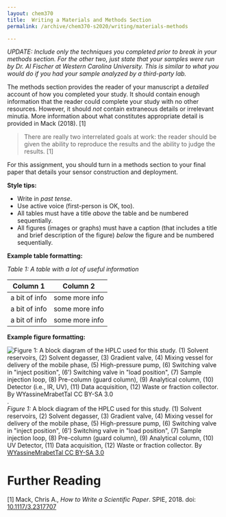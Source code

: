 ```yaml
---
layout: chem370
title:  Writing a Materials and Methods Section
permalink: /archive/chem370-s2020/writing/materials-methods

---
```


*UPDATE: Include only the techniques you completed prior to break in your methods section.  For the other two, just state that your samples were run by Dr. Al Fischer at Western Carolina University.  This is similar to what you would do if you had your sample analyzed by a third-party lab.*

The methods section provides the reader of your manuscript a *detailed* account of how you completed your study.  It should contain enough information that the reader could complete your study with no other resources.  However, it should *not* contain extraneous details or irrelevant minutia.  More information about what constitutes appropriate detail is provided in Mack (2018). [1]

> There are really two interrelated goals at work: the reader should be given the ability to reproduce the results and the ability to judge the results. [1]

For this assignment, you should turn in a methods section to your final paper that details your sensor construction and deployment.

**Style tips:**

- Write in *past tense*.  
- Use active voice (first-person is OK, too).  
- All tables must have a title *above* the table and be numbered sequentially.  
- All figures (images or graphs) must have a caption (that includes a title and brief description of the figure) *below* the figure and be numbered sequentially.  

**Example table formatting:**

  *Table 1: A table with a lot of useful information*

  | Column 1      | Column 2       |
  | ------------- | -------------- |
  | a bit of info | some more info |
  | a bit of info | some more info |  
  | a bit of info | some more info |


**Example figure formatting:**

![*Figure 1:* A block diagram of the HPLC used for this study.  (1) Solvent reservoirs, (2) Solvent degasser, (3) Gradient valve, (4) Mixing vessel for delivery of the mobile phase, (5) High-pressure pump, (6) Switching valve in "inject position", (6') Switching valve in "load position", (7) Sample injection loop, (8) Pre-column (guard column), (9) Analytical column, (10) Detector (i.e., IR, UV), (11) Data acquisition, (12) Waste or fraction collector.  By [WYassineMrabetTal CC BY-SA 3.0](https://commons.wikimedia.org/w/index.php?curid=5722928)]({{site.url}}/archive/chem370-s2020/assets/img/hplc-apparatus.png).  
*Figure 1:* A block diagram of the HPLC used for this study. (1) Solvent reservoirs, (2) Solvent degasser, (3) Gradient valve, (4) Mixing vessel for delivery of the mobile phase, (5) High-pressure pump, (6) Switching valve in "inject position", (6') Switching valve in "load position", (7) Sample injection loop, (8) Pre-column (guard column), (9) Analytical column, (10) UV Detector, (11) Data acquisition, (12) Waste or fraction collector.  By [WYassineMrabetTal CC BY-SA 3.0](https://commons.wikimedia.org/w/index.php?curid=5722928)


# Further Reading

[1] Mack, Chris A., *How to Write a Scientific Paper*. SPIE, 2018. doi: [10.1117/3.2317707](https://doi.org/10.1117/3.2317707)
